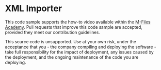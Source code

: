 # XML Importer

This code sample supports the how-to video available within the [M-Files Academy](https://m-files.csod.com/LMS/LoDetails/DetailsLo.aspx?loId=e600d2d9-677b-4a61-9483-d1b202b98004&back=%2fLMS%2fBrowseTraining%2fBrowseTraining.aspx#t=1).  Pull requests that improve this code sample are accepted, provided they meet our contribution guidelines.

This source code is unsupported.  Use at your own risk, under the acceptance that you - the company compiling and deploying the software - take full responsibility for the impact of deployment, any issues caused by the deployment, and the ongoing maintenance of the code you are deploying.

